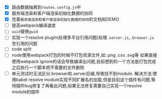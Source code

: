 - [x] 路由数据抽离到`routes.config.js`中
- [x] 服务端渲染和客户端渲染初始化数据的协同
- [x] 完善`服务端渲染和客户端渲染初始化数据的协同`的文档和DEMO
- [ ] 提高webpack编译速度
- [ ] `uuid`替换`guid`
- [ ] 实现一个resolve plugin(处理多平台引用问题)处理`.server.js`,`.browser.js`空引用的问题
- [ ] code split
- [ ] node使用webpack打包的时候不打包资源文件,如:.png .css .svg等
      如果直接使用webpack ignore的话会导致编译出问题,目前想到的一个方法是打包完成之后执行一个脚本把不需要的文件删除
- [ ] 单元测试时无法区分.browser和.server后缀,导致找不到module.
      解决方法:使用babel resolve module实现不同扩展名的加载,但是目前这个插件有问题,等待插件bug修复了再看此问题,如果无法修复需要自己实现一个resolve module的插件